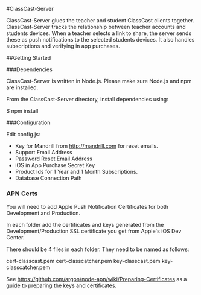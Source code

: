 #ClassCast-Server

ClassCast-Server glues the teacher and student ClassCast clients together. ClassCast-Server tracks the relationship between teacher accounts and students devices. When a teacher selects a link to share, the server sends these as push notifications to the selected students devices. It also handles subscriptions and verifying in app purchases.

##Getting Started


###Dependencies

ClassCast-Server is written in Node.js. Please make sure Node.js and npm are installed.

From the ClassCast-Server directory, install dependencies using:

$ npm install

###Configuration

Edit config.js:

* Key for Mandrill from http://mandrill.com for reset emails.
* Support Email Address
* Password Reset Email Address
* iOS in App Purchase Secret Key
* Product Ids for 1 Year and 1 Month Subscriptions.
* Database Connection Path

### APN Certs

You will need to add Apple Push Notification Certificates for both Development and Production.

In each folder add the certificates and keys generated from the Development/Production SSL certificate you get from Apple's iOS Dev Center.

There should be 4 files in each folder. They need to be named as follows:

cert-classcast.pem
cert-classcatcher.pem
key-classcast.pem
key-classcatcher.pem

See https://github.com/argon/node-apn/wiki/Preparing-Certificates as a guide to preparing the keys and certificates.